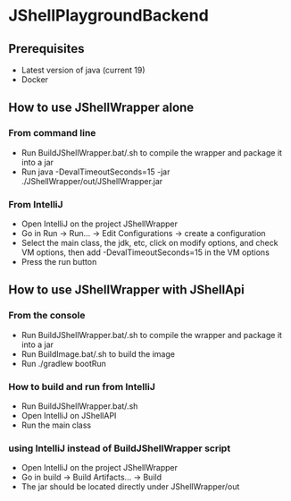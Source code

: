 # JShellPlaygroundBackend
## Prerequisites
- Latest version of java (current 19)
- Docker

## How to use JShellWrapper alone
### From command line
- Run BuildJShellWrapper.bat/.sh to compile the wrapper and package it into a jar
- Run java -DevalTimeoutSeconds=15 -jar ./JShellWrapper/out/JShellWrapper.jar
### From IntelliJ
- Open IntelliJ on the project JShellWrapper
- Go in Run → Run... → Edit Configurations → create a configuration
- Select the main class, the jdk, etc, click on modify options, and check VM options, then add -DevalTimeoutSeconds=15 in the VM options
- Press the run button
## How to use JShellWrapper with JShellApi
### From the console
- Run BuildJShellWrapper.bat/.sh to compile the wrapper and package it into a jar
- Run BuildImage.bat/.sh to build the image
- Run ./gradlew bootRun
### How to build and run from IntelliJ
- Run BuildJShellWrapper.bat/.sh
- Open IntelliJ on JShellAPI
- Run the main class
### using IntelliJ instead of BuildJShellWrapper script
- Open IntelliJ on the project JShellWrapper
- Go in build → Build Artifacts... → Build
- The jar should be located directly under JShellWrapper/out